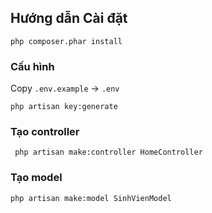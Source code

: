 
## Hướng dẫn Cài đặt
``
php composer.phar install
``

### Cấu hình 

Copy `````.env.example````` -> `````.env`````


```
php artisan key:generate
```

### Tạo controller

```
 php artisan make:controller HomeController
```

### Tạo model

```
php artisan make:model SinhVienModel
```

